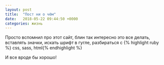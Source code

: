 ```yaml
---
layout: post
title:  "Пост ни о чём"
date:   2018-05-22 09:44:50 +0000
categories: жизнь
---
```

Просто вспомнил про этот сайт, блин так интересно это все делать, вставлять значки, искать шрифт в гугле, разбираться с {% highlight ruby %} css, sass, html{% endhighlight %}


И все вроде бы хорошо!
